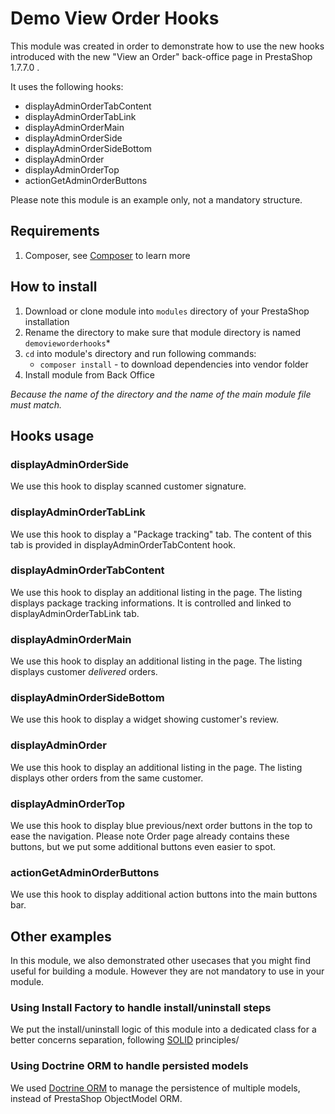 Demo View Order Hooks
=====================

This module was created in order to demonstrate how to use the new hooks introduced with the new "View an Order" back-office page in PrestaShop 1.7.7.0 .

It uses the following hooks:
- displayAdminOrderTabContent
- displayAdminOrderTabLink
- displayAdminOrderMain
- displayAdminOrderSide
- displayAdminOrderSideBottom
- displayAdminOrder
- displayAdminOrderTop
- actionGetAdminOrderButtons

Please note this module is an example only, not a mandatory structure.

## Requirements

 1. Composer, see [Composer](https://getcomposer.org/) to learn more

## How to install

 1. Download or clone module into `modules` directory of your PrestaShop installation
 2. Rename the directory to make sure that module directory is named `demovieworderhooks`*
 3. `cd` into module's directory and run following commands:
     - `composer install` - to download dependencies into vendor folder
 4. Install module from Back Office

*Because the name of the directory and the name of the main module file must match.*

## Hooks usage

### displayAdminOrderSide

We use this hook to display scanned customer signature.

### displayAdminOrderTabLink

We use this hook to display a "Package tracking" tab.
The content of this tab is provided in displayAdminOrderTabContent hook.

### displayAdminOrderTabContent

We use this hook to display an additional listing in the page.
The listing displays package tracking informations.
It is controlled and linked to displayAdminOrderTabLink tab.

### displayAdminOrderMain

We use this hook to display an additional listing in the page.
The listing displays customer _delivered_ orders.

### displayAdminOrderSideBottom

We use this hook to display a widget showing customer's review.

### displayAdminOrder

We use this hook to display an additional listing in the page.
The listing displays other orders from the same customer.

### displayAdminOrderTop

We use this hook to display blue previous/next order buttons in the top to ease the navigation.
Please note Order page already contains these buttons, but we put some additional buttons even easier to spot.

### actionGetAdminOrderButtons

We use this hook to display additional action buttons into the main buttons bar.

## Other examples

In this module, we also demonstrated other usecases that you might find useful for building a module. However they are not mandatory to use in your module.

### Using Install Factory to handle install/uninstall steps

We put the install/uninstall logic of this module into a dedicated class for a better concerns separation, following [SOLID](https://en.wikipedia.org/wiki/SOLID) principles/

### Using Doctrine ORM to handle persisted models

We used [Doctrine ORM](https://github.com/doctrine/orm) to manage the persistence of multiple models, instead of PrestaShop ObjectModel ORM.
